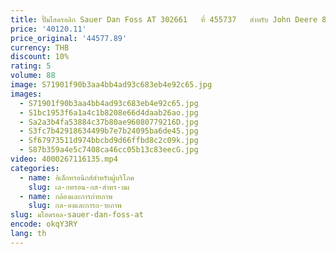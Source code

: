 ```yaml
---
title: ปั๊มไฮดรอลิก Sauer Dan Foss AT 302661   ที่ 455737   สําหรับ John Deere 872G Grader 83040488
price: '40120.11'
price_original: '44577.89'
currency: THB
discount: 10%
rating: 5
volume: 88
image: S71901f90b3aa4bb4ad93c683eb4e92c65.jpg
images:
  - S71901f90b3aa4bb4ad93c683eb4e92c65.jpg
  - S1bc1953f6a1a4c1b8208e66d4daab26ao.jpg
  - Sa2a3b4fa53884c37b80ae96080779216D.jpg
  - S3fc7b42918634499b7e7b24095ba6de45.jpg
  - Sf67973511d974bbcbd9d66ffbd8c2c09k.jpg
  - S87b359a4e5c7408ca46cc05b13c83eecG.jpg
video: 4000267116135.mp4
categories:
  - name: อิเล็กทรอนิกส์สำหรับผู้บริโภค
    slug: เล-กทรอน-กส-สำหร-บผ
  - name: กล้องและการถ่ายภาพ
    slug: กล-องและการถ-ายภาพ
slug: มไฮดรอล-sauer-dan-foss-at
encode: okqY3RY
lang: th
---
```

  